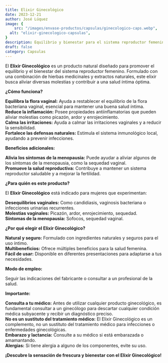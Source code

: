 ```yaml
---
title: Elixir Ginecológico
date: 2023-12-21
author: José Lúquez
image: {
 	src: "/images/envase-productos/capsulas/ginecologico-caps.webp",
  alt: "elixir-ginecologico-capsulas",
}
description: Equilibrio y bienestar para el sistema reproductor femenino
draft: false
category: Capsulas
---
```


El **Elixir Ginecológico** es un producto natural diseñado para promover el equilibrio y el bienestar del sistema reproductor femenino. Formulado con una combinación de hierbas medicinales y extractos naturales, este elixir busca aliviar diversas molestias y contribuir a una salud íntima óptima.

**¿Cómo funciona?**

**Equilibra la flora vaginal:** Ayuda a restablecer el equilibrio de la flora bacteriana vaginal, esencial para mantener una buena salud íntima.   
**Reduce la inflamación:** Posee propiedades antiinflamatorias que pueden aliviar molestias como picazón, ardor y enrojecimiento.   
**Calma las irritaciones:** Ayuda a calmar las irritaciones vaginales y a reducir la sensibilidad.   
**Fortalece las defensas naturales:** Estimula el sistema inmunológico local, ayudando a prevenir infecciones.   

**Beneficios adicionales:**

**Alivia los síntomas de la menopausia:** Puede ayudar a aliviar algunos de los síntomas de la menopausia, como la sequedad vaginal.   
**Promueve la salud reproductiva:** Contribuye a mantener un sistema reproductor saludable y a mejorar la fertilidad.   

**¿Para quién es este producto?**

El **Elixir Ginecológico** está indicado para mujeres que experimentan:

**Desequilibrios vaginales:** Como candidiasis, vaginosis bacteriana o infecciones urinarias recurrentes.   
**Molestias vaginales:** Picazón, ardor, enrojecimiento, sequedad.   
**Síntomas de la menopausia:** Sofocos, sequedad vaginal.   

**¿Por qué elegir el Elixir Ginecológico?**

**Natural y seguro:** Formulado con ingredientes naturales y seguros para el uso íntimo.   
**Multibeneficios:** Ofrece múltiples beneficios para la salud femenina.   
**Fácil de usar:** Disponible en diferentes presentaciones para adaptarse a tus necesidades.   

**Modo de empleo:**

Seguir las indicaciones del fabricante o consultar a un profesional de la salud.

**Importante:**

**Consulta a tu médico:** Antes de utilizar cualquier producto ginecológico, es fundamental consultar a un ginecólogo para descartar cualquier condición médica subyacente y recibir un diagnóstico preciso.   
**No es un sustituto del tratamiento médico:** El Elixir Ginecológico es un complemento, no un sustituto del tratamiento médico para infecciones o enfermedades ginecológicas.   
**Embarazo y lactancia:** Consulte a su médico si está embarazada o amamantando.   
**Alergias:** Si tiene alergia a alguno de los componentes, evite su uso.   

**¡Descubre la sensación de frescura y bienestar con el Elixir Ginecológico!**

